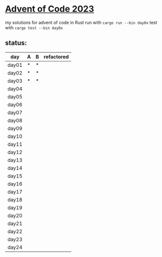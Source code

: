 # [Advent of Code 2023](https://adventofcode.com/2023) 

my solutions for advent of code in Rust 
run with `cargo run --bin day0x`
test with `cargo test --bin day0x`

## status:

day | A | B | refactored |
---|---|---|---|
day01 | * | * |   |
day02 | * | * |   |
day03 | * | * |   |
day04 |   |   |   |
day05 |   |   |   |
day06 |   |   |   |
day07 |   |   |   |
day08 |   |   |   |
day09 |   |   |   |
day10 |   |   |   |
day11 |   |   |   |
day12 |   |   |   |
day13 |   |   |   |
day14 |   |   |   |
day15 |   |   |   |
day16 |   |   |   |
day17 |   |   |   |
day18 |   |   |   |
day19 |   |   |   |
day20 |   |   |   |
day21 |   |   |   |
day22 |   |   |   |
day23 |   |   |   |
day24 |   |   |   |




